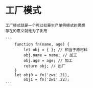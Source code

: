 # 工厂模式

    工厂模式就是一个可以批量生产单例模式的思想
    存在的意义就是为了复用

    ```
        function fn(name, age) {
            let obj = { }; // 相当于原材料
            obj.name = name; // 加工
            obj.age = age; // 加工
            return obj; // 出厂
        }
        let obj0 = fn('zwz',21),
            obj1 = fn('zwz',22);
    ```
